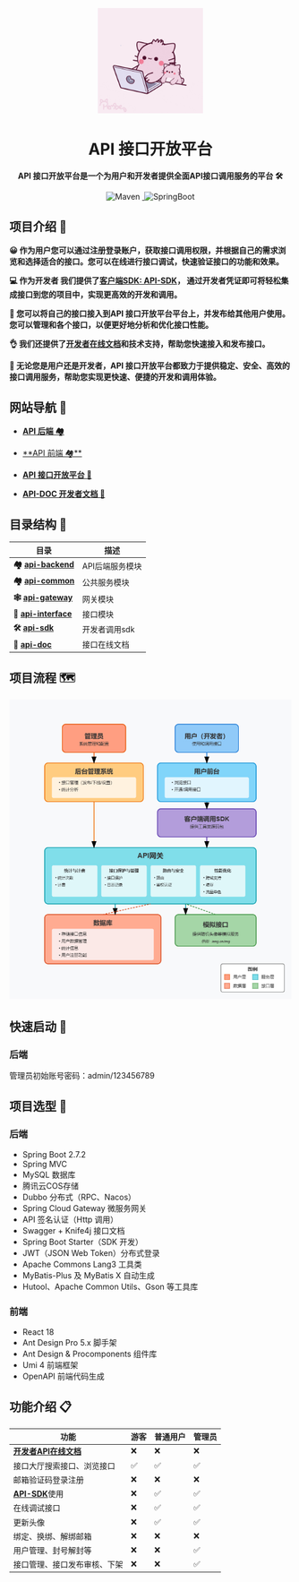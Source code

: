 <p align="center">
    <img src='src/main/resources/logo.gif' width=188/>
</p>

<h1 align="center">API 接口开放平台</h1>
<p align="center"><strong>API 接口开放平台是一个为用户和开发者提供全面API接口调用服务的平台 🛠</strong></p>

<div align="center">
<a target="_blank" href="https://github.com/xiaoleng-ros/lengapi-backend">
</a>
<img alt="Maven" src="https://raster.shields.io/badge/Maven-3.9.2-red.svg"/>

<a target="_blank" href="https://www.oracle.com/technetwork/java/javase/downloads/index.html">
<img alt="" src="https://img.shields.io/badge/JDK-17+-green.svg"/>
</a>
<img alt="SpringBoot" src="https://raster.shields.io/badge/SpringBoot-2.7+-green.svg"/>
</div>

## 项目介绍 🙋

**😀 作为用户您可以通过注册登录账户，获取接口调用权限，并根据自己的需求浏览和选择适合的接口。您可以在线进行接口调试，快速验证接口的功能和效果。**

**💻 作为开发者 我们提供了[客户端SDK: API-SDK](https://github.com/xiaoleng-ros/lengapi-backend)， 通过开发者凭证即可将轻松集成接口到您的项目中，实现更高效的开发和调用。**

**🤝 您可以将自己的接口接入到API 接口开放平台平台上，并发布给其他用户使用。 您可以管理和各个接口，以便更好地分析和优化接口性能。**

**👌 我们还提供了[开发者在线文档](https://doc.iceuu.icu/)和技术支持，帮助您快速接入和发布接口。**

**🏁 无论您是用户还是开发者，API 接口开放平台都致力于提供稳定、安全、高效的接口调用服务，帮助您实现更快速、便捷的开发和调用体验。**

## 网站导航 🧭

- [**API 后端 🏘️**](https://github.com/xiaoleng-ros/lengapi-backend)

- [**API 前端 🏘**️](https://github.com/xiaoleng-ros/lengapi-frontend)

-  **[API 接口开放平台 🔗](https://api.iceuu.icu)**

-  **[API-DOC 开发者文档 📖](https://doc.iceuu.icu/)**

## 目录结构 📑

| 目录                                                                                        | 描述        |
|-------------------------------------------------------------------------------------------|-----------|
| **🏘️ [api-backend](https://github.com/xiaoleng-ros/lengapi-backend)**                    | API后端服务模块 |
| **🏘️ [api-common](https://github.com/xiaoleng-ros/lengapi-backend/lengapi-common)**      | 公共服务模块    |
| **🕸️ [api-gateway](https://github.com/xiaoleng-ros/lengapi-backend/lengapi-gateway)**    | 网关模块      |
| **🔗 [api-interface](https://github.com/xiaoleng-ros/lengapi-backend/lengapi-interface)** | 接口模块      |
| **🛠 [api-sdk](https://github.com/xiaoleng-ros/lengapi-backend/lengapi-client-sdk)**      | 开发者调用sdk  |
| **📘 [api-doc](https://github.com/xiaoleng-ros/lengapi-docs)**                            | 接口在线文档    |

## 项目流程 🗺️

![API 接口开放平台](src/main/resources/JiaGou.jpg)

## 快速启动 🚀

### 后端

管理员初始账号密码：admin/123456789

## 项目选型 🎯

### **后端**

- Spring Boot 2.7.2
- Spring MVC
- MySQL 数据库
- 腾讯云COS存储
- Dubbo 分布式（RPC、Nacos）
- Spring Cloud Gateway 微服务网关
- API 签名认证（Http 调用）
- Swagger + Knife4j 接口文档
- Spring Boot Starter（SDK 开发）
- JWT（JSON Web Token）分布式登录
- Apache Commons Lang3 工具类
- MyBatis-Plus 及 MyBatis X 自动生成
- Hutool、Apache Common Utils、Gson 等工具库

### 前端

- React 18
- Ant Design Pro 5.x 脚手架
- Ant Design & Procomponents 组件库
- Umi 4 前端框架
- OpenAPI 前端代码生成

## 功能介绍 📋

| **功能**                                                           | 游客 | **普通用户** | **管理员** |
|------------------------------------------------------------------|----|----------|---------|
| **[开发者API在线文档](https://doc.iceuu.icu/)**                         | ❌  | ❌        | ❌       |
| 接口大厅搜索接口、浏览接口                                                    | ✅  | ✅        | ✅       |
| 邮箱验证码登录注册                                                        | ❌  | ❌        | ❌       |
| [**API-SDK**](https://github.com/xiaoleng-ros/lengapi-backend)使用 | ❌  | ✅        | ✅       |
| 在线调试接口                                                           | ❌  | ✅        | ✅       |
| 更新头像                                                             | ❌  | ✅        | ✅       |
| 绑定、换绑、解绑邮箱                                                       | ❌  | ❌        | ❌       |
| 用户管理、封号解封等                                                       | ❌  | ❌        | ✅       |
| 接口管理、接口发布审核、下架                                                   | ❌  | ❌        | ✅       |








